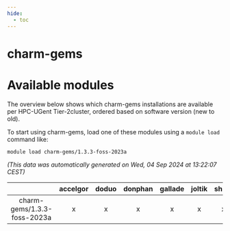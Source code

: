 ```yaml
---
hide:
  - toc
---
```


charm-gems
==========

# Available modules


The overview below shows which charm-gems installations are available per HPC-UGent Tier-2cluster, ordered based on software version (new to old).

To start using charm-gems, load one of these modules using a `module load` command like:

```shell
module load charm-gems/1.3.3-foss-2023a
```

*(This data was automatically generated on Wed, 04 Sep 2024 at 13:22:07 CEST)*  

| |accelgor|doduo|donphan|gallade|joltik|shinx|skitty|
| :---: | :---: | :---: | :---: | :---: | :---: | :---: | :---: |
|charm-gems/1.3.3-foss-2023a|x|x|x|x|x|x|x|
